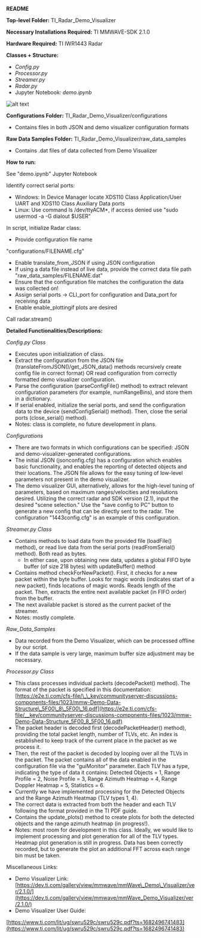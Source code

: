**README**

**Top-level Folder:** TI\_Radar\_Demo\_Visualizer

**Necessary Installations Required:** TI MMWAVE-SDK 2.1.0

**Hardware Required:** TI IWR1443 Radar

**Classes + Structure:**

- _Config.py_
- _Processor.py_
- _Streamer.py_
- _Radar.py_
- Jupyter Notebook: _demo.ipynb_

![alt text](https://github.com/davidmhunt/TI_Radar_Demo_Visualizer/blob/klangell-patch-1/class_organization_diagram.png?raw=true)


**Configurations Folder:** TI\_Radar\_Demo\_Visualizer/configurations 

- Contains files in both JSON and demo visualizer configuration formats

**Raw Data Samples Folder:** TI\_Radar\_Demo\_Visualizer/raw\_data\_samples

- Contains .dat files of data collected from Demo Visualizer

**How to run:**

See "demo.ipynb" Jupyter Notebook

Identify correct serial ports:

- Windows: In Device Manager locate XDS110 Class Application/User UART and XDS110 Class Auxiliary Data ports
- Linux: Use command ls /dev/ttyACM\*, if access denied use "sudo usermod -a -G dialout $USER"

In script, initialize Radar class:

- Provide configuration file name

"configurations/FILENAME.cfg"

- Enable translate\_from\_JSON if using JSON configuration
- If using a data file instead of live data, provide the correct data file path "raw\_data\_samples/FILENAME.dat"
- Ensure that the configuration file matches the configuration the data was collected on!
- Assign serial ports -\> CLI\_port for configuration and Data\_port for receiving data
- Enable enable\_plottingif plots are desired

Call radar.stream()

**Detailed Functionalities/Descriptions:**

_Config.py Class_

- Executes upon initialization of class.
- Extract the configuration from the JSON file (translateFromJSON()/get\_JSON\_data() methods recursively create config file in correct format) OR read configuration from correctly formatted demo visualizer configuration.
- Parse the configuration (parseConfigFile() method) to extract relevant configuration parameters (for example, numRangeBins), and store them in a dictionary.
- If serial enabled, initialize the serial ports, and send the configuration data to the device (sendConfigSerial() method). Then, close the serial ports (close\_serial() method).
- Notes: class is complete, no future development in plans.

_Configurations_

- There are two formats in which configurations can be specified: JSON and demo-visualizer-generated configurations.
- The initial JSON (jsonconfig.cfg) has a configuration which enables basic functionality, and enables the reporting of detected objects and their locations. The JSON file allows for the easy tuning of low-level parameters not present in the demo visualizer.
- The demo visualizer GUI, alternatively, allows for the high-level tuning of parameters, based on maximum ranges/velocities and resolutions desired. Utilizing the correct radar and SDK version (2.1), input the desired "scene selection." Use the "save config to PC" button to generate a new config that can be directly sent to the radar. The configuration "1443config.cfg" is an example of this configuration.

_Streamer.py Class_

- Contains methods to load data from the provided file (loadFile() method), or read live data from the serial ports (readFromSerial() method). Both read as bytes.
  - In either case, upon obtaining new data, updates a global FIFO byte buffer (of size 218 bytes) with updateBuffer() method
- Contains method checkForNewPacket(). First, it checks for a new packet within the byte buffer. Looks for magic words (indicates start of a new packet), finds locations of magic words. Reads length of the packet. Then, extracts the entire next available packet (in FIFO order) from the buffer.
- The next available packet is stored as the current packet of the streamer.
- Notes: mostly complete.

_Raw\_Data\_Samples_

- Data recorded from the Demo Visualizer, which can be processed offline by our script.
- If the data sample is very large, maximum buffer size adjustment may be necessary.

_Processor.py Class_

- This class processes individual packets (decodePacket() method). The format of the packet is specified in this documentation: [https://e2e.ti.com/cfs-file/\_\_key/communityserver-discussions-components-files/1023/mmw-Demo-Data-Structure\_5F00\_8\_5F00\_16.pdf](https://e2e.ti.com/cfs-file/__key/communityserver-discussions-components-files/1023/mmw-Demo-Data-Structure_5F00_8_5F00_16.pdf)
- The packet header is decoded first (decodePacketHeader() method), providing the total packet length, number of TLVs, etc. An index is established to keep track of the current place in the packet as we process it.
- Then, the rest of the packet is decoded by looping over all the TLVs in the packet. The packet contains all of the data enabled in the configuration file via the "guiMonitor" parameter. Each TLV has a type, indicating the type of data it contains: Detected Objects = 1, Range Profile = 2, Noise Profile = 3, Range Azimuth Heatmap = 4, Range Doppler Heatmap = 5, Statistics = 6.
- Currently we have implemented processing for the Detected Objects and the Range Azimuth Heatmap (TLV types 1, 4).
- The correct data is extracted from both the header and each TLV following the format provided in the TI PDF guide.
- Contains the update\_plots() method to create plots for both the detected objects and the range azimuth heatmap (in progress!).
- Notes: most room for development in this class. Ideally, we would like to implement processing and plot generation for all of the TLV types. Heatmap plot generation is still in progress. Data has been correctly recorded, but to generate the plot an additional FFT across each range bin must be taken.

Miscellaneous Links:

- Demo Visualizer Link: [https://dev.ti.com/gallery/view/mmwave/mmWave\_Demo\_Visualizer/ver/2.1.0/](https://dev.ti.com/gallery/view/mmwave/mmWave_Demo_Visualizer/ver/2.1.0/)
- Demo Visualizer User Guide:

[https://www.ti.com/lit/ug/swru529c/swru529c.pdf?ts=1682496741483](https://www.ti.com/lit/ug/swru529c/swru529c.pdf?ts=1682496741483)

#
